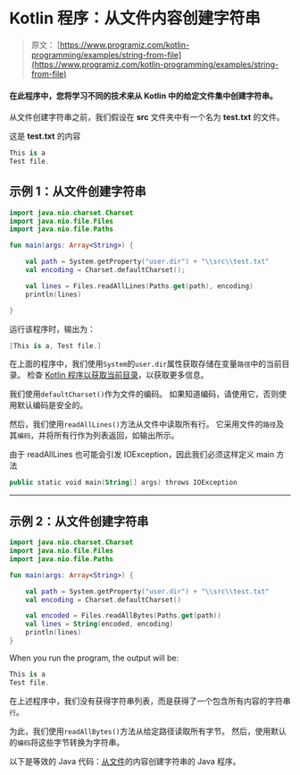 # Kotlin 程序：从文件内容创建字符串

> 原文： [https://www.programiz.com/kotlin-programming/examples/string-from-file](https://www.programiz.com/kotlin-programming/examples/string-from-file)

#### 在此程序中，您将学习不同的技术来从 Kotlin 中的给定文件集中创建字符串。

从文件创建字符串之前，我们假设在 **src** 文件夹中有一个名为 **test.txt** 的文件。

这是 **test.txt** 的内容

```kt
This is a
Test file.
```

## 示例 1：从文件创建字符串

```kt
import java.nio.charset.Charset
import java.nio.file.Files
import java.nio.file.Paths

fun main(args: Array<String>) {

    val path = System.getProperty("user.dir") + "\\src\\test.txt"
    val encoding = Charset.defaultCharset();

    val lines = Files.readAllLines(Paths.get(path), encoding)
    println(lines)

}
```

运行该程序时，输出为：

```kt
[This is a, Test file.]
```

在上面的程序中，我们使用`System`的`user.dir`属性获取存储在变量`路径`中的当前目录。 检查 [Kotlin 程序以获取当前目录](/kotlin-programming/examples/current-working-directory "Kotlin Program to get the current directory")，以获取更多信息。

我们使用`defaultCharset()`作为文件的编码。 如果知道编码，请使用它，否则使用默认编码是安全的。

然后，我们使用`readAllLines()`方法从文件中读取所有行。 它采用文件的`路径`及其`编码`，并将所有行作为列表返回，如输出所示。

由于 readAllLines 也可能会引发 IOException，因此我们必须这样定义 main 方法

```kt
public static void main(String[] args) throws IOException
```

* * *

## 示例 2：从文件创建字符串

```kt
import java.nio.charset.Charset
import java.nio.file.Files
import java.nio.file.Paths

fun main(args: Array<String>) {

    val path = System.getProperty("user.dir") + "\\src\\test.txt"
    val encoding = Charset.defaultCharset()

    val encoded = Files.readAllBytes(Paths.get(path))
    val lines = String(encoded, encoding)
    println(lines)
}
```

When you run the program, the output will be:

```kt
This is a
Test file.
```

在上述程序中，我们没有获得字符串列表，而是获得了一个包含所有内容的字符串`行`。

为此，我们使用`readAllBytes()`方法从给定路径读取所有字节。 然后，使用默认的`编码`将这些字节转换为字符串。

以下是等效的 Java 代码：[从文件](/java-programming/examples/string-from-file "Java program to create a string from contents of a file")的内容创建字符串的 Java 程序。